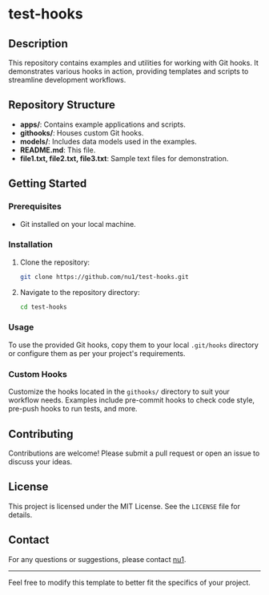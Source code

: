 # test-hooks

## Description
This repository contains examples and utilities for working with Git hooks. It demonstrates various hooks in action, providing templates and scripts to streamline development workflows.

## Repository Structure
- **apps/**: Contains example applications and scripts.
- **githooks/**: Houses custom Git hooks.
- **models/**: Includes data models used in the examples.
- **README.md**: This file.
- **file1.txt, file2.txt, file3.txt**: Sample text files for demonstration.

## Getting Started
### Prerequisites
- Git installed on your local machine.

### Installation
1. Clone the repository:
    ```sh
    git clone https://github.com/nu1/test-hooks.git
    ```
2. Navigate to the repository directory:
    ```sh
    cd test-hooks
    ```

### Usage
To use the provided Git hooks, copy them to your local `.git/hooks` directory or configure them as per your project's requirements.

### Custom Hooks
Customize the hooks located in the `githooks/` directory to suit your workflow needs. Examples include pre-commit hooks to check code style, pre-push hooks to run tests, and more.

## Contributing
Contributions are welcome! Please submit a pull request or open an issue to discuss your ideas.

## License
This project is licensed under the MIT License. See the `LICENSE` file for details.

## Contact
For any questions or suggestions, please contact [nu1](https://github.com/nu1).

---

Feel free to modify this template to better fit the specifics of your project.
